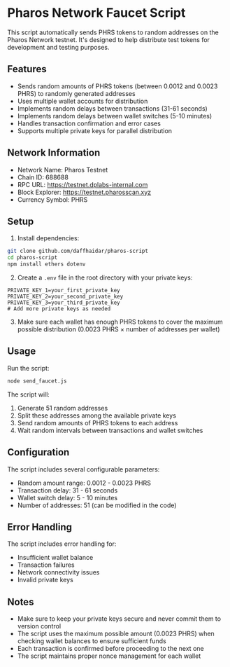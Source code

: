 ﻿# Pharos Network Faucet Script

This script automatically sends PHRS tokens to random addresses on the Pharos Network testnet. It's designed to help distribute test tokens for development and testing purposes.

## Features

- Sends random amounts of PHRS tokens (between 0.0012 and 0.0023 PHRS) to randomly generated addresses
- Uses multiple wallet accounts for distribution
- Implements random delays between transactions (31-61 seconds)
- Implements random delays between wallet switches (5-10 minutes)
- Handles transaction confirmation and error cases
- Supports multiple private keys for parallel distribution

## Network Information

- Network Name: Pharos Testnet
- Chain ID: 688688
- RPC URL: https://testnet.dplabs-internal.com
- Block Explorer: https://testnet.pharosscan.xyz
- Currency Symbol: PHRS

## Setup

1. Install dependencies:
```bash
git clone github.com/daffhaidar/pharos-script
cd pharos-script
npm install ethers dotenv
```

2. Create a `.env` file in the root directory with your private keys:
```env
PRIVATE_KEY_1=your_first_private_key
PRIVATE_KEY_2=your_second_private_key
PRIVATE_KEY_3=your_third_private_key
# Add more private keys as needed
```

3. Make sure each wallet has enough PHRS tokens to cover the maximum possible distribution (0.0023 PHRS × number of addresses per wallet)

## Usage

Run the script:
```bash
node send_faucet.js
```

The script will:
1. Generate 51 random addresses
2. Split these addresses among the available private keys
3. Send random amounts of PHRS tokens to each address
4. Wait random intervals between transactions and wallet switches

## Configuration

The script includes several configurable parameters:
- Random amount range: 0.0012 - 0.0023 PHRS
- Transaction delay: 31 - 61 seconds
- Wallet switch delay: 5 - 10 minutes
- Number of addresses: 51 (can be modified in the code)

## Error Handling

The script includes error handling for:
- Insufficient wallet balance
- Transaction failures
- Network connectivity issues
- Invalid private keys

## Notes

- Make sure to keep your private keys secure and never commit them to version control
- The script uses the maximum possible amount (0.0023 PHRS) when checking wallet balances to ensure sufficient funds
- Each transaction is confirmed before proceeding to the next one
- The script maintains proper nonce management for each wallet
